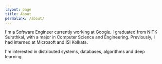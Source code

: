 ```yaml
---
layout: page
title: About
permalink: /about/
---
```


I'm a Software Engineer currently working at Google. I graduated from NITK Surathkal, with a major in Computer Science and Engineering. Previously, I had interned at Microsoft and ISI Kolkata.

I'm interested in distributed systems, databases, algorithms and deep learning.
